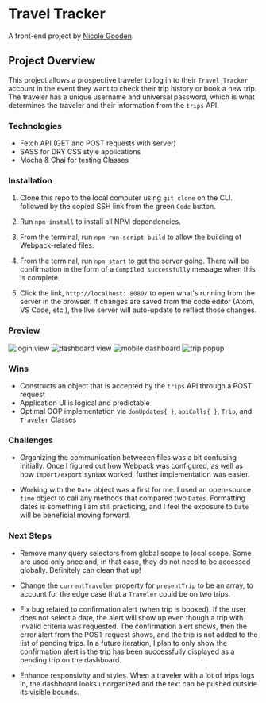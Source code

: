 # Travel Tracker

A front-end project by [Nicole Gooden](https://github.com/nicolegooden).

## Project Overview

This project allows a prospective traveler to log in to their `Travel Tracker` account in the event they want to check their trip history or book a new trip.  The traveler has a unique username and universal password, which is what determines the traveler and their information from the `trips` API.

### Technologies

+ Fetch API (GET and POST requests with server)
+ SASS for DRY CSS style applications
+ Mocha & Chai for testing Classes

### Installation

1. Clone this repo to the local computer using `git clone` on the CLI. followed by the copied SSH link from the green `Code` button.

1. Run `npm install` to install all NPM dependencies.

1. From the terminal, run `npm run-script build` to allow the building of Webpack-related files.

1. From the terminal, run `npm start` to get the server going. There will be confirmation in the form of a `Compiled successfully` message when this is complete.

1. Click the link, `http://localhost: 8080/` to open what's running from the server in the browser.  If changes are saved from the code editor (Atom, VS Code, etc.), the live server will auto-update to reflect those changes.

### Preview

![login view]()
![dashboard view]()
![mobile dashboard]()
![trip popup]()

### Wins

+ Constructs an object that is accepted by the `trips` API through a POST request
+ Application UI is logical and predictable
+ Optimal OOP implementation via `domUpdates{ }`, `apiCalls{ }`, `Trip`, and `Traveler` Classes

### Challenges

+ Organizing the communication betweeen files was a bit confusing initially.  Once I figured out how Webpack was configured, as well as how `import/export` syntax worked, further implementation was easier.

+ Working with the `Date` object was a first for me.  I used an open-source `time` object to call any methods that compared two `Dates`.  Formatting dates is something I am still practicing, and I feel the exposure to `Date` will be beneficial moving forward.  

### Next Steps

+ Remove many query selectors from global scope to local scope.  Some are used only once and, in that case, they do not need to be accessed globally.  Definitely can clean that up!

+ Change the `currentTraveler` property for `presentTrip` to be an array, to account for the edge case that a `Traveler` could be on two trips.

+ Fix bug related to confirmation alert (when trip is booked).  If the user does not select a date, the alert will show up even though a trip with invalid criteria was requested.  The confirmation alert shows, then the error alert from the POST request shows, and the trip is not added to the list of pending trips.  In a future iteration, I plan to only show the confirmation alert is the trip has been successfully displayed as a pending trip on the dashboard.

+ Enhance responsivity and styles.  When a traveler with a lot of trips logs in, the dashboard looks unorganized and the text can be pushed outside its visible bounds.
